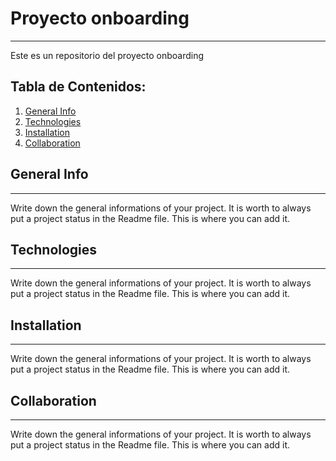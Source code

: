 # Proyecto onboarding
***
Este es un repositorio del proyecto onboarding

## Tabla de Contenidos:
1. [General Info](#general-info)
2. [Technologies](#technologies)
3. [Installation](#installation)
4. [Collaboration](#collaboration)


## General Info
***
Write down the general informations of your project. It is worth to always put a project status in the Readme file. This is where you can add it. 



## Technologies
***
Write down the general informations of your project. It is worth to always put a project status in the Readme file. This is where you can add it. 



## Installation
***
Write down the general informations of your project. It is worth to always put a project status in the Readme file. This is where you can add it. 



## Collaboration
***
Write down the general informations of your project. It is worth to always put a project status in the Readme file. This is where you can add it. 
